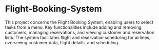 # Flight-Booking-System

This project concerns the Flight Booking System, enabling users to select tasks from a menu. Key functionalities include adding and removing customers, managing reservations, and viewing customer and reservation lists. The system facilitates flight and reservation scheduling for airlines, overseeing customer data, flight details, and scheduling.
